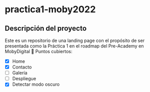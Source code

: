 # practica1-moby2022

## Descripción del proyecto

Este es un repositorio de una landing page con el propósito de ser presentada como la Práctica 1 en el roadmap del Pre-Academy en MobyDigital 🐋
Puntos cubiertos:

* [x] Home
* [x] Contacto
* [ ] Galería
* [ ] Despliegue
* [x] Detectar modo oscuro